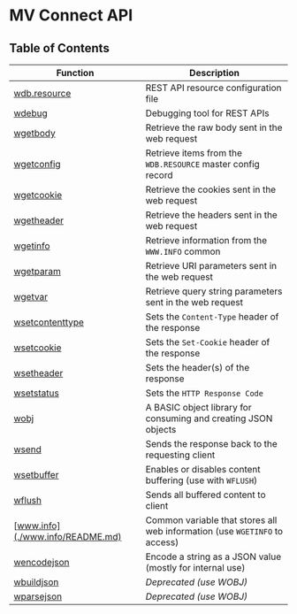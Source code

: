 # MV Connect API

<PageHeader />

## Table of Contents

| Function                                       | Description                                                                |
| ---------------------------------------------- | -------------------------------------------------------------------------- |
| [wdb.resource](./wdb.resource/README.md)       | REST API resource configuration file                                       |
| [wdebug](./wdebug/README.md)                   | Debugging tool for REST APIs                                               |
| [wgetbody](./wgetbody/README.md)               | Retrieve the raw body sent in the web request                              |
| [wgetconfig](./wgetconfig/README.md)           | Retrieve items from the `WDB.RESOURCE` master config record                |
| [wgetcookie](./wgetcookie/README.md)           | Retrieve the cookies sent in the web request                               |
| [wgetheader](./wgetheader/README.md)           | Retrieve the headers sent in the web request                               |
| [wgetinfo](./wgetinfo/README.md)               | Retrieve information from the `WWW.INFO` common                            |
| [wgetparam](./wgetparam/README.md)             | Retrieve URI parameters sent in the web request                            |
| [wgetvar](./wgetvar/README.md)                 | Retrieve query string parameters sent in the web request                   |
| [wsetcontenttype](./wsetcontenttype/README.md) | Sets the `Content-Type` header of the response                             |
| [wsetcookie](./wsetcookie/README.md)           | Sets the `Set-Cookie` header of the response                               |
| [wsetheader](./wsetheader/README.md)           | Sets the header(s) of the response                                         |
| [wsetstatus](./wsetstatus/README.md)           | Sets the `HTTP Response Code`                                              |
| [wobj](./wobj/README.md)                       | A BASIC object library for consuming and creating JSON objects             |
| [wsend](./wsend/README.md)                     | Sends the response back to the requesting client                           |
| [wsetbuffer](./wsetbuffer/README.md)           | Enables or disables content buffering (use with `WFLUSH`)                  |
| [wflush](./wflush/README.md)                   | Sends all buffered content to client                                       |
| [www.info](./www.info/README.md)               | Common variable that stores all web information (use `WGETINFO` to access) |
| [wencodejson](./wencodejson/README.md)         | Encode a string as a JSON value (mostly for internal use)                  |
| [wbuildjson](./wbuildjson/README.md)           | _Deprecated (use WOBJ)_                                                    |
| [wparsejson](./wparsejson/README.md)           | _Deprecated (use WOBJ)_                                                    |
  
<PageFooter />
